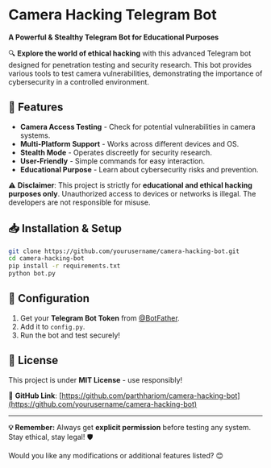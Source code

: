 # **Camera Hacking Telegram Bot**  

**A Powerful & Stealthy Telegram Bot for Educational Purposes**  

🔍 **Explore the world of ethical hacking** with this advanced Telegram bot designed for penetration testing and security research. This bot provides various tools to test camera vulnerabilities, demonstrating the importance of cybersecurity in a controlled environment.  

## **🚀 Features**  
- **Camera Access Testing** - Check for potential vulnerabilities in camera systems.  
- **Multi-Platform Support** - Works across different devices and OS.  
- **Stealth Mode** - Operates discreetly for security research.  
- **User-Friendly** - Simple commands for easy interaction.  
- **Educational Purpose** - Learn about cybersecurity risks and prevention.  

⚠️ **Disclaimer**: This project is strictly for **educational and ethical hacking purposes only**. Unauthorized access to devices or networks is illegal. The developers are not responsible for misuse.  

## **📥 Installation & Setup**  
```bash
git clone https://github.com/yourusername/camera-hacking-bot.git
cd camera-hacking-bot
pip install -r requirements.txt
python bot.py
```  

## **🔧 Configuration**  
1. Get your **Telegram Bot Token** from [@BotFather](https://t.me/BotFather).  
2. Add it to `config.py`.  
3. Run the bot and test securely!  

## **📜 License**  
This project is under **MIT License** - use responsibly!  

🔗 **GitHub Link**: [https://github.com/parthhariom/camera-hacking-bot](https://github.com/yourusername/camera-hacking-bot)  

---  
**💡 Remember:** Always get **explicit permission** before testing any system. Stay ethical, stay legal! 🛡️  

Would you like any modifications or additional features listed? 😊
